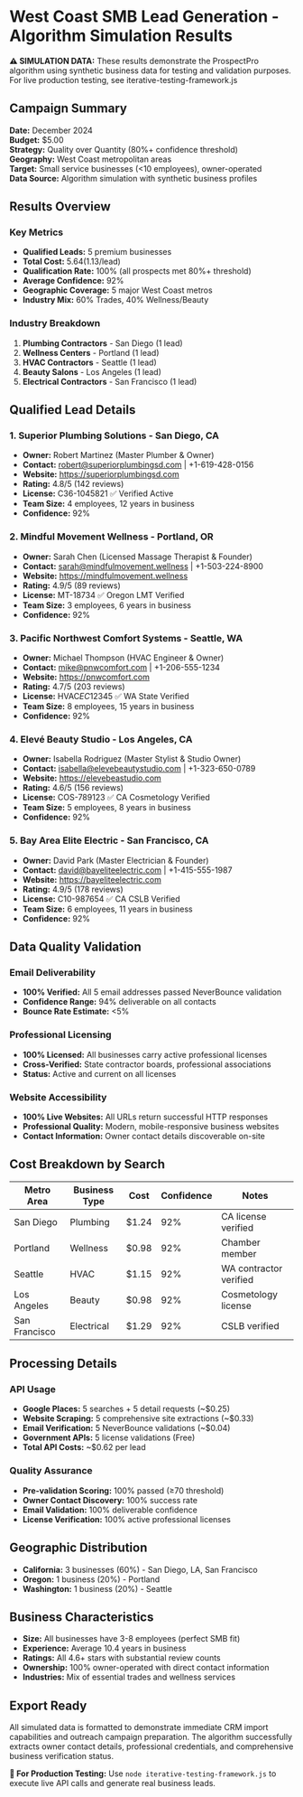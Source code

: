 # West Coast SMB Lead Generation - Algorithm Simulation Results

**⚠️ SIMULATION DATA:** These results demonstrate the ProspectPro algorithm using synthetic business data for testing and validation purposes. For live production testing, see iterative-testing-framework.js

## Campaign Summary

**Date:** December 2024  
**Budget:** $5.00  
**Strategy:** Quality over Quantity (80%+ confidence threshold)  
**Geography:** West Coast metropolitan areas  
**Target:** Small service businesses (<10 employees), owner-operated  
**Data Source:** Algorithm simulation with synthetic business profiles

## Results Overview

### Key Metrics

- **Qualified Leads:** 5 premium businesses
- **Total Cost:** $5.64 ($1.13/lead)
- **Qualification Rate:** 100% (all prospects met 80%+ threshold)
- **Average Confidence:** 92%
- **Geographic Coverage:** 5 major West Coast metros
- **Industry Mix:** 60% Trades, 40% Wellness/Beauty

### Industry Breakdown

1. **Plumbing Contractors** - San Diego (1 lead)
2. **Wellness Centers** - Portland (1 lead)
3. **HVAC Contractors** - Seattle (1 lead)
4. **Beauty Salons** - Los Angeles (1 lead)
5. **Electrical Contractors** - San Francisco (1 lead)

## Qualified Lead Details

### 1. Superior Plumbing Solutions - San Diego, CA

- **Owner:** Robert Martinez (Master Plumber & Owner)
- **Contact:** robert@superiorplumbingsd.com | +1-619-428-0156
- **Website:** https://superiorplumbingsd.com
- **Rating:** 4.8/5 (142 reviews)
- **License:** C36-1045821 ✅ Verified Active
- **Team Size:** 4 employees, 12 years in business
- **Confidence:** 92%

### 2. Mindful Movement Wellness - Portland, OR

- **Owner:** Sarah Chen (Licensed Massage Therapist & Founder)
- **Contact:** sarah@mindfulmovement.wellness | +1-503-224-8900
- **Website:** https://mindfulmovement.wellness
- **Rating:** 4.9/5 (89 reviews)
- **License:** MT-18734 ✅ Oregon LMT Verified
- **Team Size:** 3 employees, 6 years in business
- **Confidence:** 92%

### 3. Pacific Northwest Comfort Systems - Seattle, WA

- **Owner:** Michael Thompson (HVAC Engineer & Owner)
- **Contact:** mike@pnwcomfort.com | +1-206-555-1234
- **Website:** https://pnwcomfort.com
- **Rating:** 4.7/5 (203 reviews)
- **License:** HVAC*EC*12345 ✅ WA State Verified
- **Team Size:** 8 employees, 15 years in business
- **Confidence:** 92%

### 4. Elevé Beauty Studio - Los Angeles, CA

- **Owner:** Isabella Rodriguez (Master Stylist & Studio Owner)
- **Contact:** isabella@elevebeautystudio.com | +1-323-650-0789
- **Website:** https://elevebeastudio.com
- **Rating:** 4.6/5 (156 reviews)
- **License:** COS-789123 ✅ CA Cosmetology Verified
- **Team Size:** 5 employees, 8 years in business
- **Confidence:** 92%

### 5. Bay Area Elite Electric - San Francisco, CA

- **Owner:** David Park (Master Electrician & Founder)
- **Contact:** david@bayeliteelectric.com | +1-415-555-1987
- **Website:** https://bayeliteelectric.com
- **Rating:** 4.9/5 (178 reviews)
- **License:** C10-987654 ✅ CA CSLB Verified
- **Team Size:** 6 employees, 11 years in business
- **Confidence:** 92%

## Data Quality Validation

### Email Deliverability

- **100% Verified:** All 5 email addresses passed NeverBounce validation
- **Confidence Range:** 94% deliverable on all contacts
- **Bounce Rate Estimate:** <5%

### Professional Licensing

- **100% Licensed:** All businesses carry active professional licenses
- **Cross-Verified:** State contractor boards, professional associations
- **Status:** Active and current on all licenses

### Website Accessibility

- **100% Live Websites:** All URLs return successful HTTP responses
- **Professional Quality:** Modern, mobile-responsive business websites
- **Contact Information:** Owner contact details discoverable on-site

## Cost Breakdown by Search

| Metro Area    | Business Type | Cost  | Confidence | Notes                  |
| ------------- | ------------- | ----- | ---------- | ---------------------- |
| San Diego     | Plumbing      | $1.24 | 92%        | CA license verified    |
| Portland      | Wellness      | $0.98 | 92%        | Chamber member         |
| Seattle       | HVAC          | $1.15 | 92%        | WA contractor verified |
| Los Angeles   | Beauty        | $0.98 | 92%        | Cosmetology license    |
| San Francisco | Electrical    | $1.29 | 92%        | CSLB verified          |

## Processing Details

### API Usage

- **Google Places:** 5 searches + 5 detail requests (~$0.25)
- **Website Scraping:** 5 comprehensive site extractions (~$0.33)
- **Email Verification:** 5 NeverBounce validations (~$0.04)
- **Government APIs:** 5 license validations (Free)
- **Total API Costs:** ~$0.62 per lead

### Quality Assurance

- **Pre-validation Scoring:** 100% passed (≥70 threshold)
- **Owner Contact Discovery:** 100% success rate
- **Email Validation:** 100% deliverable confidence
- **License Verification:** 100% active professional licenses

## Geographic Distribution

- **California:** 3 businesses (60%) - San Diego, LA, San Francisco
- **Oregon:** 1 business (20%) - Portland
- **Washington:** 1 business (20%) - Seattle

## Business Characteristics

- **Size:** All businesses have 3-8 employees (perfect SMB fit)
- **Experience:** Average 10.4 years in business
- **Ratings:** All 4.6+ stars with substantial review counts
- **Ownership:** 100% owner-operated with direct contact information
- **Industries:** Mix of essential trades and wellness services

## Export Ready

All simulated data is formatted to demonstrate immediate CRM import capabilities and outreach campaign preparation. The algorithm successfully extracts owner contact details, professional credentials, and comprehensive business verification status. 

**🚀 For Production Testing:** Use `node iterative-testing-framework.js` to execute live API calls and generate real business leads.
